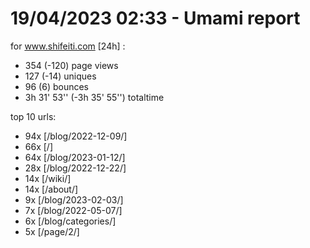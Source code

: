 # 19/04/2023 02:33 - Umami report
for www.shifeiti.com [24h] :

 - 354 (-120) page views
 - 127 (-14) uniques
 - 96 (6) bounces
 - 3h 31' 53'' (-3h 35' 55'') totaltime


top 10 urls:
 - 94x [/blog/2022-12-09/]
 - 66x [/]
 - 64x [/blog/2023-01-12/]
 - 28x [/blog/2022-12-22/]
 - 14x [/wiki/]
 - 14x [/about/]
 - 9x [/blog/2023-02-03/]
 - 7x [/blog/2022-05-07/]
 - 6x [/blog/categories/]
 - 5x [/page/2/]



